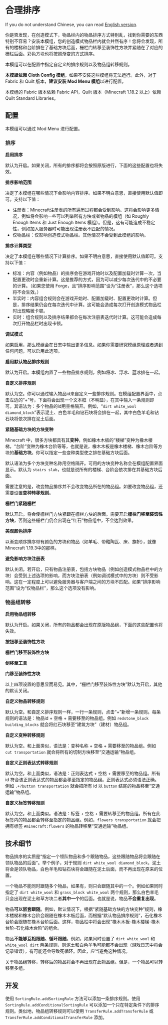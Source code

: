 # 合理排序

If you do not understand Chinese, you can read [English version](README-en.md).

你是否发现，在创造模式下，物品栏内的物品排序方式特别乱，找到你需要的东西特别不容易？安装本模组，您的创造模式物品栏内就会井然有序！您将会发现，所有的楼梯和台阶排在了基础方块后面，栅栏门转移至装饰性方块并紧随在了对应的栅栏后面。彩色方块也将按照渐变的方式排序。

本模组可以在配置中指定自定义的排序规则以及物品组转移规则。

**本模組依赖 Cloth Config 模组**，如果不安装这些模组将无法运行。此外，对于 Fabric 和 Quilt 版本，**建议安装 Mod Menu 模组**以进行配置。

本模组的 Fabric 版本依赖 Fabric API，Quilt 版本（Minecraft 1.18.2 以上）依赖 Quilt Standard Libraries。

## 配置

本模组可以通过 Mod Menu 进行配置。

### 排序

**启用排序**

默认为开启。如果关闭，所有的排序都将会按照原版进行，下面的这些配置也将失效。

**排序影响范围**

决定了本模组在哪些情况下会影响内容排序。如果不明白意思，直接使用默认值即可。支持以下值：

- 注册表：Minecraft注册表的所有遍历过程都会受到影响。这将会影响更多情况，例如将会影响一些可以列举所有方块或者物品的模组（如 Roughly Enough Items 和 Just Enough Items 模组）。但是，这有可能造成不稳定性，例如加入服务器时可能出现注册表不匹配的情况。
- 仅物品栏：仅影响创造模式物品栏。其他情况不会受到此模组的影响。

**排序计算类型**

决定了本模组在哪些情况下计算排序。如果不明白意思，直接使用默认值即可。支持以下值：

- 标准：内容（例如物品）的排序会在游戏开始时以及配置加载时计算一次，当配置更改时会重新计算。这是推荐的方式，因为可以减少每次迭代中的不必要的计算。（如果您使用 Forge，且“排序影响范围”设为“注册表”，那么这个选项将不会生效。）
- 半实时：内容组合规则会在游戏开始时、配置加载时、配置更改时计算。但是，排序结果仍会在每次迭代中计算。这可能会造成每次打开创造模式物品栏时出现略微卡顿。
- 实时：组合规则以及排序结果都会在每次注册表迭代时计算。这可能会造成每次打开物品栏时出现卡顿。

**调试模式**

如果启用，那么模组会在日志中输出更多信息。如果你需要研究模组原理或者遇到任何问题，可以启用此选项。

**启用默认物品排序规则**

默认为开启。本模组内置了一些物品排序规则，例如将冰、浮冰、蓝冰排在一起。

**自定义排序规则**

默认为空。你可以通过输入物品id来自定义一些排序规则。在模组配置界面中，点击左边的“+”号，下面将会出现一个文本框（不明显），在其中输入一条规则即可。其语法为：多个物品的id用空格隔开。例如，“`dirt white_wool diamond_block`”表示泥土、白色羊毛和钻石块将会排在一起，其中白色羊毛和钻石块将依次排在泥土后面。

**紧随基础方块的方块变种**

Minecraft 中，很多方块都具有其**变种**，例如橡木木板的“楼梯”变种为橡木楼梯，“台阶”变种为橡木台阶等等，也就是说，橡木木板是橡木楼梯、橡木台阶等方块的**基础方块**。你可以指定一些变种类型使之排在基础方块后面。

默认语法为多个方块变种名称用空格隔开。可用的方块变种名称会在模组配置界面显示。默认为 `stairs slab`，也就是说所有的楼梯、台阶会依次排在其基础方块后面。

需要注意的是，改变物品排序并不会改变物品所在的物品组。如要改变物品组，还需要设置**变种转移规则**。

**栅栏门紧随栅栏**

默认开启。将会使栅栏门方块紧跟在栅栏方块的后面。需要开启**栅栏门移至装饰性方块**，否则这些栅栏门仍会出现在“红石”物品组中，不会达到效果。

**美观颜色排序**

以渐变顺序排序带有颜色的方块和物品（如羊毛、带釉陶瓦、床、旗帜），就像Minecraft 1.19.3中的那样。

**避免影响方块注册表**

默认关闭。若开启，只有物品注册表，包括方块物品（例如创造模式物品栏中的方块）会受到上述选项的影响，而方块注册表（例如调试模式中的方块）则不受影响。这在一定程度上可以避免服务器与客户端之间的方块不匹配。如果“排序影响范围”设为“仅物品栏”，那么这个选项没有影响。

### 物品组转移

**启用物品组转移**

默认为开启。如果关闭，所有的物品都会出现在原版物品组，下面的这些配置也将失效。

**按钮移至装饰性方块**

**栅栏门移至装饰性方块**

**剑移至工具**

**门移至装饰性方块**

以上四项设置的意思显而易见。其中，“栅栏门移至装饰性方块”默认为开启，其他的默认关闭。

**自定义物品转移规则**

默认为空。和自定义排序规则一样，一行一条规则，点击“+”新增一条规则。每条规则的语法是：物品id + 空格 + 需要移至的物品组。例如 `redstone_block building_blocks` 就会将红石块移至“建筑方块”（建材）物品组。

**自定义变种转移规则**

默认为空。和上面类似，语法是：变种名称 + 空格 + 需要移至的物品组。例如 `cut transportation` 就会将所有的切制方块移至“交通运输”物品组。

**自定义正则表达式转移规则**

默认为空。和上面类似，语法是：正则表达式 + 空格 + 需要移至的物品组。所有 id 符合该正则表达式的物品都会移至指定的物品组。正则表达式必须语法正确。例如 `.+?button transportation` 就会把所有 id 以 `button` 结尾的物品移至“交通运输”物品组。

**自定义标签转移规则**

默认为空。和上面类似。语法是：标签 + 空格 + 需要转移至的物品组。所有在此标签内的物品都会转移至指定的物品组。例如，`flowers transportation` 就会把拥有标签 `#minecraft:flowers` 的物品转移至“交通运输”物品组。

## 技术细节

物品排序的实质是“指定一个领队物品和多个跟随物品，这些跟随物品将会跟随在领队物品的后面”。举个例子，对于规则 `dirt white_wool diamond_block`，泥土将会是领队物品，白色羊毛和钻石块将会跟随在泥土后面，而不再出现在原来的位置。

一个物品不能同时跟随多个物品，如果有，则只会跟随其中的一个。例如如果同时指定了 `dirt white_wool` 和 `grass_block white_wool` 两个规则，那么白色羊毛只会出现在泥土和草方块二者**其中一个**的后面。也就是说，物品**不会重复出现**。

物品**可以嵌套跟随**。例如，默认情况下，根据“紧随基础方块的方块变种”规则，橡木楼梯和橡木台阶会跟随在橡木木板后面，而根据“默认物品排序规则”，石化橡木台阶会跟随在橡木台阶后面。这样，物品栏中将会出现“橡木木板-橡木楼梯-橡木台阶-石化橡木台阶”的组合。

物品**不能够互相跟随、循环跟随**。例如，如果同时设置了 `dirt white_wool` 和 `white_wool dirt` 两条规则，则泥土和白色羊毛可能都不会出现（游戏日志中将会记录错误），有可能还会导致死循环。因此，应当避免这种情况。

关于物品组转移，转移后的物品将会不再出现在此物品组。但是，一个物品可以转移至多组。

## 开发

使用 `SortingRule.addSortingRule` 方法可以添加一条排序规则。使用 `SortingRule.addConditionalSortingRule` 可以添加一个只在特定条件下的排序规则。类似地，物品组转移规则可以使用 `TransferRule.addTransferRule` 或 `TransferRule.addConditionalTransferRule` 添加。